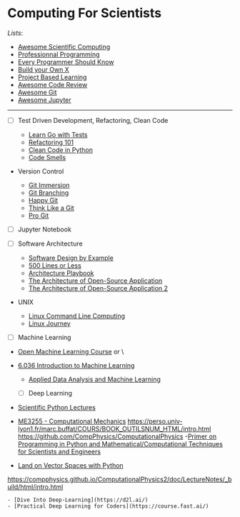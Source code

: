 # Computing For Scientists

_Lists_:

- [Awesome Scientific Computing](https://github.com/nschloe/awesome-scientific-computing)
- [Professionnal Programming](https://github.com/charlax/professional-programming)
- [Every Programmer Should Know](https://github.com/mtdvio/every-programmer-should-know)
- [Build your Own X](https://github.com/codecrafters-io/build-your-own-x)
- [Project Based Learning](https://github.com/practical-tutorials/project-based-learning)
- [Awesome Code Review](https://github.com/joho/awesome-code-review)
- [Awesome Git](https://github.com/dictcp/awesome-git)
- [Awesome Jupyter](https://github.com/markusschanta/awesome-jupyter)

---

- [ ] Test Driven Development, Refactoring, Clean Code

  - [Learn Go with Tests](https://quii.gitbook.io/learn-go-with-tests)
  - [Refactoring 101](https://refactoring-101.readthedocs.io/en/latest/index.html)
  - [Clean Code in Python](https://github.com/zedr/clean-code-python)
  - [Code Smells](https://luzkan.github.io/smells/)

- Version Control

  - [Git Immersion](https://gitimmersion.com/)
  - [Git Branching](https://learngitbranching.js.org/)
  - [Happy Git](https://happygitwithr.com/)
  - [Think Like a Git](https://think-like-a-git.net/sections/about-this-site.html)
  - [Pro Git](https://git-scm.com/book/en/v2)

- [ ] Jupyter Notebook

- [ ] Software Architecture

  - [Software Design by Example](https://third-bit.com/sdxpy/)
  - [500 Lines or Less](https://aosabook.org/en/index.html)
  - [Architecture Playbook ](https://nocomplexity.com/documents/arplaybook/index.html)
  - [The Architecture of Open-Source Application](https://aosabook.org/en/)
  - [The Architecture of Open-Source Application 2](https://aosabook.org/en/index.html)

- UNIX

  - [Linux Command Line Computing](https://learnbyexample.github.io/cli-computing/cover.html)
  - [Linux Journey](https://linuxjourney.com/)

- [ ] Machine Learning

- [Open Machine Learning Course](https://mlcourse.ai/book/index.html)
  or \
- [ 6.036 Introduction to Machine Learning ](https://openlearninglibrary.mit.edu/courses/course-v1:MITx+6.036+1T2019/about)

    - [Applied Data Analysis and Machine Learning](https://compphysics.github.io/MachineLearning/doc/LectureNotes/_build/html/intro.html)


  - [ ] Deep Learning
 

- [Scientific Python Lectures](https://lectures.scientific-python.org/)
- [ME3255 - Computational Mechanics](https://cooperrc.github.io/computational-mechanics/README.html#)
  https://perso.univ-lyon1.fr/marc.buffat/COURS/BOOK_OUTILSNUM_HTML/intro.html
  https://github.com/CompPhysics/ComputationalPhysics -[Primer on Programming in Python and Mathematical/Computational Techniques for Scientists and Engineers](https://primer-computational-mathematics.github.io/book/intro.html)
- [Land on Vector Spaces with Python](https://openedx.seas.gwu.edu/courses/course-v1:GW+EngComp4+2019/about)

https://compphysics.github.io/ComputationalPhysics2/doc/LectureNotes/_build/html/intro.html

    - [Dive Into Deep-Learning](https://d2l.ai/)
    - [Practical Deep Learning for Coders](https://course.fast.ai/)
